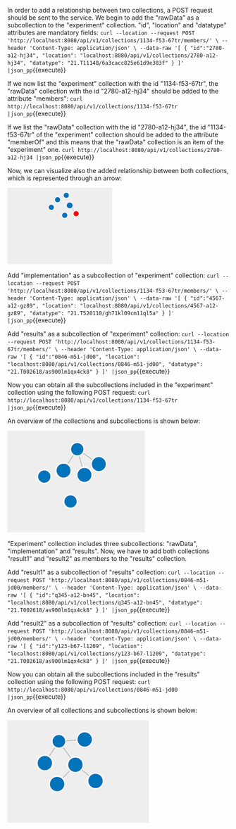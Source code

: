 In order to add a relationship between two collections, a POST request should be sent to the service. 
We begin to add the "rawData" as a subcollection to the "experiment" collection. "id", "location" and "datatype" attributes are mandatory fields:
`curl --location --request POST 'http://localhost:8080/api/v1/collections/1134-f53-67tr/members/' \
--header 'Content-Type: application/json' \
--data-raw '[
    {
    "id":"2780-a12-hj34",
    "location": "localhost:8080/api/v1/collections/2780-a12-hj34",
    "datatype": "21.T11148/6a3cacc825e61d9e383f"
    }
]' |json_pp`{{execute}}

If we now list the "experiment" collection with the id "1134-f53-67tr", the "rawData" collection with the id "2780-a12-hj34" should be added to the attribute "members":
`curl http://localhost:8080/api/v1/collections/1134-f53-67tr |json_pp`{{execute}}

If we list the "rawData" collection with the id "2780-a12-hj34", the id "1134-f53-67tr" of the "experiment" collection should be added to the attribute "memberOf" and this means that the "rawData" collection is an item of the "experiment" one.
`curl http://localhost:8080/api/v1/collections/2780-a12-hj34 |json_pp`{{execute}}

Now, we can visualize also the added relationship between both collections, which is represented through an arrow:

![Added rawData as a subcollection](images/rawdatasubcollection.png)

Add "implementation" as a subcollection of "experiment" collection:
`curl --location --request POST 'http://localhost:8080/api/v1/collections/1134-f53-67tr/members/' \
--header 'Content-Type: application/json' \
--data-raw '[
    {
    "id":"4567-a12-gz89",
    "location": "localhost:8080/api/v1/collections/4567-a12-gz89",
    "datatype": "21.T520110/gh71kl09cm11ql5a"
    }
]' |json_pp`{{execute}}

Add "results" as a subcollection of "experiment" collection:
`curl --location --request POST 'http://localhost:8080/api/v1/collections/1134-f53-67tr/members/' \
--header 'Content-Type: application/json' \
--data-raw '[
    {
    "id":"0846-m51-jd00",
    "location": "localhost:8080/api/v1/collections/0846-m51-jd00",
    "datatype": "21.T002618/as900lm1qx4ck8"
    }
]' |json_pp`{{execute}}

Now you can obtain all the subcollections included in the "experiment" collection using the following POST request:
`curl http://localhost:8080/api/v1/collections/1134-f53-67tr |json_pp`{{execute}}

An overview of the collections and subcollections is shown below:

![Subcollections of experiment collection](images/experimentSubcollections.png)

"Experiment" collection includes three subcollections: "rawData", "implementation" and "results". Now, we have to add both collections "result1" and "result2" as members to the "results" collection.

Add "result1" as a subcollection of "results" collection:
`curl --location --request POST 'http://localhost:8080/api/v1/collections/0846-m51-jd00/members/' \
--header 'Content-Type: application/json' \
--data-raw '[
    {
    "id":"q345-a12-bn45",
    "location": "localhost:8080/api/v1/collections/q345-a12-bn45",
    "datatype": "21.T002618/as900lm1qx4ck8"
    }
]' |json_pp`{{execute}}

Add "result2" as a subcollection of "results" collection:
`curl --location --request POST 'http://localhost:8080/api/v1/collections/0846-m51-jd00/members/' \
--header 'Content-Type: application/json' \
--data-raw '[
    {
    "id":"y123-b67-l1209",
    "location": "localhost:8080/api/v1/collections/y123-b67-l1209",
    "datatype": "21.T002618/as900lm1qx4ck8"
    }
]' |json_pp`{{execute}}

Now you can obtain all the subcollections included in the "results" collection using the following POST request:
`curl http://localhost:8080/api/v1/collections/0846-m51-jd00 |json_pp`{{execute}}

An overview of all collections and subcollections is shown below:

![All subcollections of experiment collection](images/allexperimentsubcollections.png)

